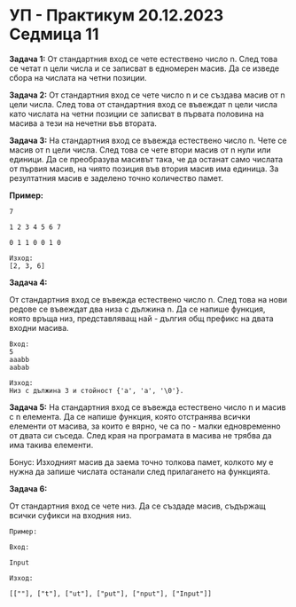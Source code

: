 # УП - Практикум 20.12.2023 Седмица 11

**Задача 1:**
От стандартния вход се чете естествено число n. След това се четат n цели числа и се записват в едномерен масив. Да се изведе сбора на числата на четни позиции.

**Задача 2:**
От стандартния вход се чете число n и се създава масив от n цели числа. След това от стандартния вход се въвеждат n цели числа като числата на четни позиции се записват в първата половина на масива а тези на нечетни във втората.

**Задача 3:**
На стандартния вход се въвежда естествено число n. Чете се масив от n цели числа. След това се чете втори масив от n нули или единици. Да се преобразува масивът така, че да останат само числата от първия масив, на чиято позиция във втория масив има единица. За резултатния масив е заделено точно количество памет.

**Пример:**

    7

    1 2 3 4 5 6 7

    0 1 1 0 0 1 0

    Изход:
    [2, 3, 6]

**Задача 4:**

От стандартния вход се въвежда естествено число n. След това на нови редове се въвеждат два низа с дължина n. Да се напише функция, която връща низ, представляващ най - дългия общ префикс на двата входни масива.

```
Вход:
5
aaabb
aabab

Изход:
Низ с дължина 3 и стойност {'a', 'a', '\0'}.
```

**Задача 5:**
На стандартния вход се въвежда естествено число n и масив с n елемента. Да се напише функция, която отстранява всички елементи от масива, за които е вярно, че са по - малки едновременно от двата си съседа. След края на програмата в масива не трябва да има такива елементи.

Бонус: Изходният масив да заема точно толкова памет, колкото му е нужна да запише числата останали след прилагането на функцията.

**Задача 6:**

От стандартния вход се чете низ. Да се създаде масив, съдържащ всички суфикси на входния низ.

    Пример:

    Вход:

    Input

    Изход:

    [[""], ["t"], ["ut"], ["put"], ["nput"], ["Input"]]